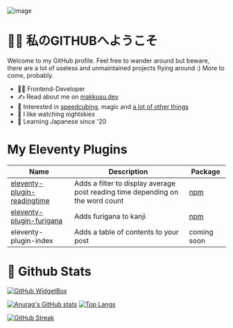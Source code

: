 ![image](https://github.com/MyXoToD/MyXoToD/assets/4465331/b4c64841-3f4a-4b4f-bc6e-1b138b89b172)

# 👋🏼 私のGITHUBへようこそ

Welcome to my GitHub profile. Feel free to wander around but beware, there are a lot of useless and unmaintained projects flying around :) More to come, probably.

- 👨‍💻 Frontend-Developer
- ✍️ Read about me on [makkusu.dev](https://www.makkusu.dev/)
- 🎲 Interested in [speedcubing](https://www.worldcubeassociation.org/persons/2011BOLL01), magic and [a lot of other things](https://www.makkusu.dev/hobbies/)
- 🌃 I like watching nightskies
- 🎌 Learning Japanese since '20

# My Eleventy Plugins

|Name|Description|Package|
|---|---|---|
|[eleventy-plugin-readingtime](https://github.com/MyXoToD/eleventy-plugin-readingtime)|Adds a filter to display average post reading time depending on the word count|[npm](https://www.npmjs.com/package/@myxotod/eleventy-plugin-readingtime)|
|[eleventy-plugin-furigana](https://github.com/MyXoToD/eleventy-plugin-furigana)|Adds furigana to kanji|[npm](https://www.npmjs.com/package/@myxotod/eleventy-plugin-furigana)|
|eleventy-plugin-index|Adds a table of contents to your post|coming soon|

# 🚀 Github Stats

[![GitHub WidgetBox](https://github-widgetbox.vercel.app/api/profile?username=MyXoToD&theme=darkmode&data=followers,repositories,stars,commits)](https://github.com/Jurredr/github-widgetbox)

[![Anurag's GitHub stats](https://github-readme-stats.vercel.app/api?username=MyXoToD&theme=dark&hide_border=true&border_radius=30)](https://github.com/anuraghazra/github-readme-stats)
[![Top Langs](https://github-readme-stats.vercel.app/api/top-langs/?username=MyXoToD&theme=dark&hide_border=true&border_radius=30&layout=compact)](https://github.com/anuraghazra/github-readme-stats)

[![GitHub Streak](https://streak-stats.demolab.com/?user=MyXoToD&theme=dark&border=transparent&border_radius=30)](https://git.io/streak-stats)
